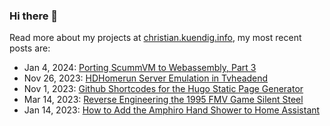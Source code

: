 ### Hi there 👋

<!--
**chkuendig/chkuendig** is a ✨ _special_ ✨ repository because its `README.md` (this file) appears on your GitHub profile.

Here are some ideas to get you started:

- 🔭 I’m currently working on ...
- 🌱 I’m currently learning ...
- 👯 I’m looking to collaborate on ...
- 🤔 I’m looking for help with ...
- 💬 Ask me about ...
- 📫 How to reach me: ...
- 😄 Pronouns: ...
- ⚡ Fun fact: ...
-->

Read more about my projects at [christian.kuendig.info](https://christian.kuendig.info/#portfolio), my most recent posts are:
<!-- BLOG-POST-LIST:START -->
- Jan 4, 2024: [Porting ScummVM to Webassembly, Part 3](https://christian.kuendig.info/posts/2024-01-scummvm-part3/)
- Nov 26, 2023: [HDHomerun Server Emulation in Tvheadend](https://christian.kuendig.info/posts/2023-11-tvheadend-hdhomerun/)
- Nov 1, 2023: [Github Shortcodes for the Hugo Static Page Generator](https://christian.kuendig.info/posts/2023-11-github-shortcode/)
- Mar 14, 2023: [Reverse Engineering the 1995 FMV Game Silent Steel](https://christian.kuendig.info/posts/2023-03-silentsteel/)
- Jan 14, 2023: [How to Add the Amphiro Hand Shower to Home Assistant](https://christian.kuendig.info/posts/2023-01-hass-amphiro/)<!-- BLOG-POST-LIST:END -->
